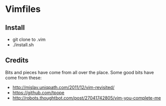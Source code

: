 # Vimfiles

## Install

- git clone to .vim
- ./install.sh

## Credits

Bits and pieces have come from all over the place. Some good bits have come from these:

- http://mislav.uniqpath.com/2011/12/vim-revisited/
- https://github.com/tpope
- http://robots.thoughtbot.com/post/27041742805/vim-you-complete-me
